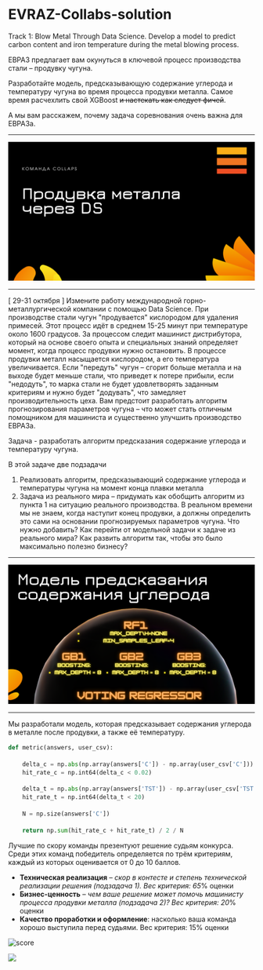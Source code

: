 # EVRAZ-Collabs-solution
Track 1: Blow Metal Through Data Science. Develop a model to predict carbon content and iron temperature during the metal blowing process.

ЕВРАЗ предлагает вам окунуться в ключевой процесс производства стали – продувку чугуна. 

Разработайте модель, предсказывающую содержание углерода и температуру чугуна во время процесса продувки металла. Самое время расчехлить свой XGBoost ~~и настекать как следует фичей~~.

А мы вам расскажем, почему задача соревнования очень важна для ЕВРАЗа.
___________________________________________________________________________________
![BIO](/1.png "BIO")
___________________________________________________________________________________
 [ 29-31 октября ]
Измените работу международной
горно-металлургической компании с помощью Data Science.
При производстве стали чугун "продувается" кислородом для удаления примесей. Этот процесс идёт в среднем 15-25 минут при температуре около 1600 градусов. За процессом следит машинист дистрибутора, который на основе своего опыта и специальных знаний определяет момент, когда процесс продувки нужно остановить. В процессе продувки металл насыщается кислородом, а его температура увеличивается. Если "передуть" чугун – сгорит больше металла и на выходе будет меньше стали, что приведет к потере прибыли, если "недодуть", то марка стали не будет удовлетворять заданным критериям и нужно будет "додувать", что замедляет производительность цеха. Вам предстоит разработать алгоритм прогнозирования параметров чугуна – что может стать отличным помощником для машиниста и существенно улучшить производство ЕВРАЗа. 

Задача - разработать алгоритм предсказания содержание углерода и температуру чугуна.

В этой задаче две подзадачи

1. Реализовать алгоритм, предсказывающий содержание углерода и температуры чугуна на момент конца плавки металла
2. Задача из реального мира – придумать как обобщить алгоритм из пункта 1 на ситуацию реального производства. В реальном времени мы не знаем, когда наступит конец продувки, а должны определить это сами на основании прогнозируемых параметров чугуна. Что нужно добавить? Как перейти от модельной задачи к задаче из реального мира? Как развить алгоритм так, чтобы это было максимально полезно бизнесу?
____________________________________________________________________________________
![BIO](/2.png "BIO")
____________________________________________________________________________________

Мы разработали модель, которая предсказывает содержания углерода в металле после продувки, а также её температуру.

```python
def metric(answers, user_csv):

    delta_c = np.abs(np.array(answers['C']) - np.array(user_csv['C']))
    hit_rate_c = np.int64(delta_c < 0.02)

    delta_t = np.abs(np.array(answers['TST']) - np.array(user_csv['TST']))
    hit_rate_t = np.int64(delta_t < 20)

    N = np.size(answers['C'])

    return np.sum(hit_rate_c + hit_rate_t) / 2 / N
```

Лучшие по скору команды презентуют решение судьям конкурса. Среди этих команд победитель определяется по трём критериям, каждый из которых оценивается от 0 до 10 баллов.

- **Техническая реализация** *– скор в контесте и степень технической реализации решения (подзадача 1). Вес критерия: 65*% оценки
- **Бизнес-ценность** *– чем ваше решение может помочь машинисту процесса продувки металла (подзадача 2)? Вес критерия: 20*% оценки
- **Качество проработки и оформление**: насколько ваша команда хорошо выступила перед судьями. Вес критерия: 15% оценки

![score](https://user-images.githubusercontent.com/70804097/139569638-4424f6e7-1c07-40a0-9267-1adb80c84fa8.png)
<p float="left">
  <img src="https://user-images.githubusercontent.com/70804097/140280328-848882ab-d470-43da-a49b-d6592e3eadea.jpg" width="400" /> 
</p>
